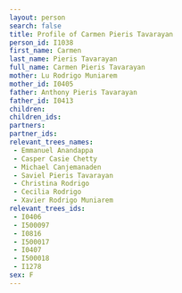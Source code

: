 ```yaml
---
layout: person
search: false
title: Profile of Carmen Pieris Tavarayan
person_id: I1038
first_name: Carmen
last_name: Pieris Tavarayan
full_name: Carmen Pieris Tavarayan
mother: Lu Rodrigo Muniarem
mother_id: I0405
father: Anthony Pieris Tavarayan
father_id: I0413
children:
children_ids:
partners:
partner_ids:
relevant_trees_names:
 - Emmanuel Anandappa
 - Casper Casie Chetty
 - Michael Canjemanaden
 - Saviel Pieris Tavarayan
 - Christina Rodrigo
 - Cecilia Rodrigo
 - Xavier Rodrigo Muniarem
relevant_trees_ids:
 - I0406
 - I500097
 - I0816
 - I500017
 - I0407
 - I500018
 - I1278
sex: F
---
```


